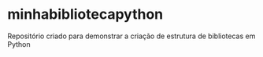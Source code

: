 # minhabibliotecapython
Repositório criado para demonstrar a criação de estrutura de bibliotecas em Python
